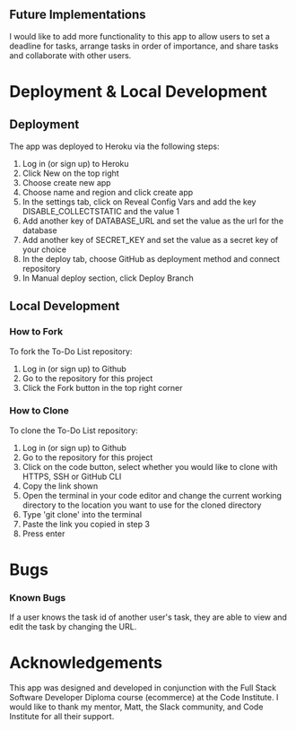 


## Future Implementations
 I would like to add more functionality to this app to allow users to set a deadline for tasks, arrange tasks in order of importance, and share tasks and collaborate with other users.

# Deployment & Local Development
## Deployment
The app was deployed to Heroku via the following steps:
1. Log in (or sign up) to Heroku
2. Click New on the top right
3. Choose create new app
4.  Choose name and region and click create app
5.  In the settings tab, click on Reveal Config Vars and add the key DISABLE_COLLECTSTATIC and the value 1
6. Add another key of DATABASE_URL and set the value as the url for the database
7. Add another key of SECRET_KEY and set the value as a secret key of your choice
8.   In the deploy tab, choose GitHub as deployment method and connect repository
9. In Manual deploy section, click Deploy Branch

## Local Development
### How to Fork
To fork the To-Do List repository:
1. Log in (or sign up) to Github
2. Go to the repository for this project
3. Click the Fork button in the top right corner

### How to Clone
To clone the To-Do List repository:
1. Log in (or sign up) to Github
2. Go to the repository for this project
3. Click on the code button, select whether you would like to clone with HTTPS, SSH or GitHub CLI
4. Copy the link shown
5. Open the terminal in your code editor and change the current working directory to the location you want to use for the cloned directory
6. Type 'git clone' into the terminal 
7.  Paste the link you copied in step 3
8. Press enter

# Bugs
### Known Bugs
If a user knows the task id of another user's task, they are able to view and edit the task by changing the URL.

# Acknowledgements
This app was designed and developed in conjunction with the Full Stack Software Developer Diploma course (ecommerce) at the Code Institute. I would like to thank my mentor, Matt, the Slack community, and Code Institute for all their support.
